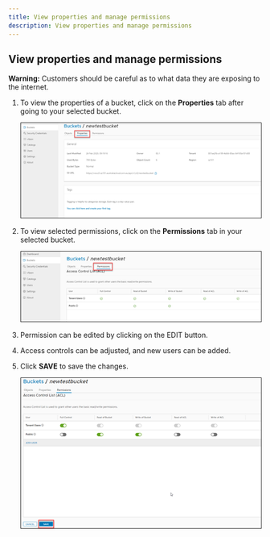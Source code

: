 ```yaml
---
title: View properties and manage permissions
description: View properties and manage permissions
---
```


## View properties and manage permissions

**Warning:** Customers should be careful as to what data they are exposing to the internet.

1. To view the properties of a bucket, click on the **Properties** tab after going to your selected bucket.

    ![Bucket Properties](./assets/bucket_properties.png)  

1. To view selected permissions, click on the **Permissions** tab in your selected bucket.

    ![Bucket Permissions](./assets/bucket_permissions.png)  

1. Permission can be edited by clicking on the EDIT button.

1. Access controls can be adjusted, and new users can be added.

1. Click **SAVE** to save the changes.

    ![Bucket Save](./assets/bucket_save.png)